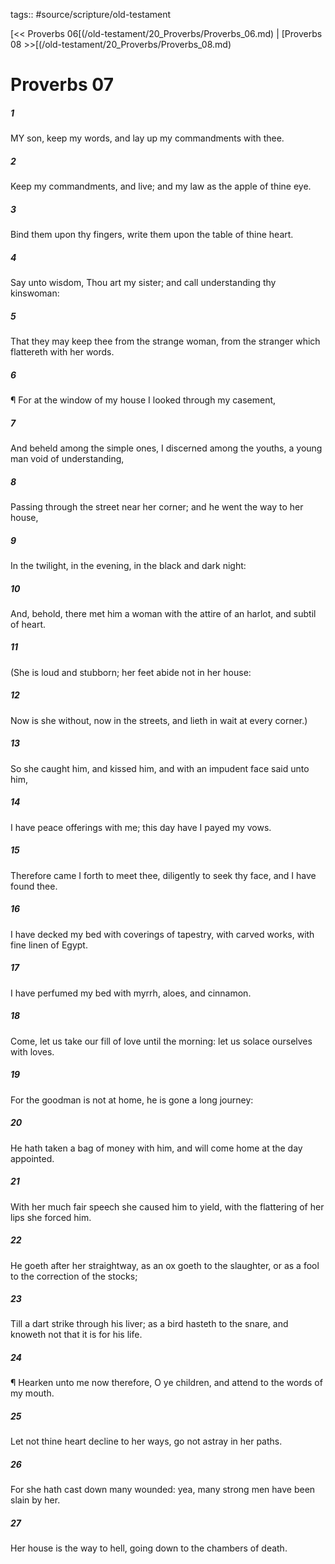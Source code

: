 tags:: #source/scripture/old-testament

[<< Proverbs 06[(/old-testament/20_Proverbs/Proverbs_06.md) | [Proverbs 08 >>[(/old-testament/20_Proverbs/Proverbs_08.md)

# Proverbs 07

##### 1

MY son, keep my words, and lay up my commandments with thee.

##### 2

Keep my commandments, and live; and my law as the apple of thine eye.

##### 3

Bind them upon thy fingers, write them upon the table of thine heart.

##### 4

Say unto wisdom, Thou art my sister; and call understanding thy kinswoman:

##### 5

That they may keep thee from the strange woman, from the stranger which flattereth with her words.

##### 6

¶ For at the window of my house I looked through my casement,

##### 7

And beheld among the simple ones, I discerned among the youths, a young man void of understanding,

##### 8

Passing through the street near her corner; and he went the way to her house,

##### 9

In the twilight, in the evening, in the black and dark night:

##### 10

And, behold, there met him a woman with the attire of an harlot, and subtil of heart.

##### 11

(She is loud and stubborn; her feet abide not in her house:

##### 12

Now is she without, now in the streets, and lieth in wait at every corner.)

##### 13

So she caught him, and kissed him, and with an impudent face said unto him,

##### 14

I have peace offerings with me; this day have I payed my vows.

##### 15

Therefore came I forth to meet thee, diligently to seek thy face, and I have found thee.

##### 16

I have decked my bed with coverings of tapestry, with carved works, with fine linen of Egypt.

##### 17

I have perfumed my bed with myrrh, aloes, and cinnamon.

##### 18

Come, let us take our fill of love until the morning: let us solace ourselves with loves.

##### 19

For the goodman is not at home, he is gone a long journey:

##### 20

He hath taken a bag of money with him, and will come home at the day appointed.

##### 21

With her much fair speech she caused him to yield, with the flattering of her lips she forced him.

##### 22

He goeth after her straightway, as an ox goeth to the slaughter, or as a fool to the correction of the stocks;

##### 23

Till a dart strike through his liver; as a bird hasteth to the snare, and knoweth not that it is for his life.

##### 24

¶ Hearken unto me now therefore, O ye children, and attend to the words of my mouth.

##### 25

Let not thine heart decline to her ways, go not astray in her paths.

##### 26

For she hath cast down many wounded: yea, many strong men have been slain by her.

##### 27

Her house is the way to hell, going down to the chambers of death.
